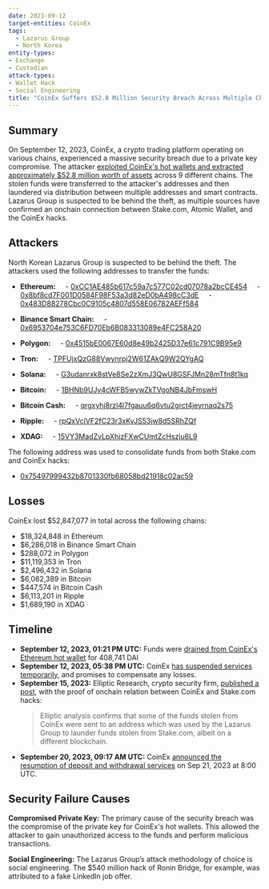 ```yaml
---
date: 2023-09-12
target-entities: CoinEx
tags:
  - Lazarus Group
  - North Korea
entity-types:
- Exchange
- Custodian
attack-types:
- Wallet Hack
- Social Engineering
title: "CoinEx Suffers $52.8 Million Security Breach Across Multiple Chains"
---
```


## Summary

On September 12, 2023, CoinEx, a crypto trading platform operating on various chains, experienced a massive security breach due to a private key compromise. The attacker [exploited CoinEx's hot wallets and extracted approximately $52.8 million worth of assets](https://www.bleepingcomputer.com/news/security/hackers-steal-53-million-worth-of-cryptocurrency-from-coinex/) across 9 different chains. The stolen funds were transferred to the attacker's addresses and then laundered via distribution between multiple addresses and smart contracts. Lazarus Group is suspected to be behind the theft, as multiple sources have confirmed an onchain connection between Stake.com, Atomic Wallet, and the CoinEx hacks.

## Attackers

North Korean Lazarus Group is suspected to be behind the theft. The attackers used the following addresses to transfer the funds:

- **Ethereum:**
    - [0xCC1AE485b617c59a7c577C02cd07078a2bcCE454](https://etherscan.io/address/0xCC1AE485b617c59a7c577C02cd07078a2bcCE454)
    - [0x8bf8cd7F001D0584F98F53a3d82eD0bA498cC3dE](https://etherscan.io/address/0x8bf8cd7F001D0584F98F53a3d82eD0bA498cC3dE)
    - [0x483D88278Cbc0C9105c4807d558E06782AEFf584](https://etherscan.io/address/0x483D88278Cbc0C9105c4807d558E06782AEFf584)
     
- **Binance Smart Chain:**
    - [0x6953704e753C6FD70Eb6B083313089e4FC258A20](https://bscscan.com/address/0x6953704e753C6FD70Eb6B083313089e4FC258A20)
    
- **Polygon:**
    - [0x4515bE0067E60d8e49b2425D37e61c791C9B95e9](https://polygonscan.com/address/0x4515bE0067E60d8e49b2425D37e61c791C9B95e9)

- **Tron:**
    - [TPFUjxQzG88Vwynrpj2W61ZAkQ9W2QYgAQ](https://tronscan.org/#/address/TPFUjxQzG88Vwynrpj2W61ZAkQ9W2QYgAQ)

- **Solana:**
    - [G3udanrxk8stVe8Se2zXmJ3QwU8GSFJMn28mTfn8t1kq](https://explorer.solana.com/address/G3udanrxk8stVe8Se2zXmJ3QwU8GSFJMn28mTfn8t1kq)

- **Bitcoin:**
    - [1BHNb9UJy4cWFB5wywZkTVgoNB4JbFmswH](https://www.blockchain.com/btc/address/1BHNb9UJy4cWFB5wywZkTVgoNB4JbFmswH)

- **Bitcoin Cash:**
    - [qrgxyhj8rzl4l7fgauu6q6vtu2grct4jeyrnaq2s75](https://explorer.bitcoin.com/bch/address/qrgxyhj8rzl4l7fgauu6q6vtu2grct4jeyrnaq2s75)

- **Ripple:**
    - [rpQxVcjVF2fC23r3xKyJS53jw8d5SRhZQf](https://xrpscan.com/account/rpQxVcjVF2fC23r3xKyJS53jw8d5SRhZQf)

- **XDAG:**
    - [15VY3MadZvLpXhjzFXwCUmtZcHszju6L9](https://explorer.xdag.io/block/15VY3MadZvLpXhjzFXwCUmtZcHszju6L9)

The following address was used to consolidate funds from both Stake.com and CoinEx hacks:

- [0x75497999432b8701330fb68058bd21918c02ac59](https://polygonscan.com/address/0x75497999432b8701330fb68058bd21918c02ac59)

## Losses

CoinEx lost $52,847,077 in total across the following chains:

- $18,324,848 in Ethereum
- $6,286,018 in Binance Smart Chain
- $288,072 in Polygon
- $11,119,353 in Tron
- $2,496,432 in Solana
- $6,082,389 in Bitcoin
- $447,574 in Bitcoin Cash
- $6,113,201 in Ripple
- $1,689,190 in XDAG

## Timeline

- **September 12, 2023, 01:21 PM UTC:** Funds were [drained from CoinEx's Ethereum hot wallet](https://etherscan.io/tx/0x9e8d4d98d815a1725031f7f5f92de42f999045bef70eedc64baf6c15ca230eaa) for 408,741 DAI
- **September 12, 2023, 05:38 PM UTC:** CoinEx [has suspended services temporarily](https://twitter.com/coinexcom/status/1701651414991397176), and promises to compensate any losses.
- **September 15, 2023:** Elliptic Research, crypto security firm, [published a post](https://www.elliptic.co/blog/how-the-lazarus-group-is-stepping-up-crypto-hacks-and-changing-its-tactics), with the proof of onchain relation between CoinEx and Stake.com hacks:
  > Elliptic analysis confirms that some of the funds stolen from CoinEx were sent to an address which was used by the Lazarus Group to launder funds stolen from Stake.com, albeit on a different blockchain.
- **September 20, 2023, 09:17 AM UTC:** CoinEx [announced the resumption of deposit and withdrawal services](https://announcement.coinex.com/hc/en-us/articles/19319131621908-CoinEx-Will-Resume-Deposit-and-Withdrawal-Services-of-BTC-ETH-USDT-USDC-etc-Estimated-on-Sep-21-2023) on Sep 21, 2023 at 8:00 UTC.

## Security Failure Causes

**Compromised Private Key:** The primary cause of the security breach was the compromise of the private key for CoinEx's hot wallets. This allowed the attacker to gain unauthorized access to the funds and perform malicious transactions.

**Social Engineering:** The Lazarus Group’s attack methodology of choice is social engineering. The $540 million hack of Ronin Bridge, for example, was attributed to a fake LinkedIn job offer.
